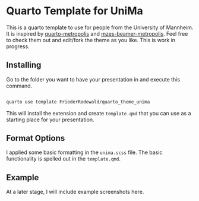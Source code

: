 # Quarto Template for UniMa

This is a quarto template to use for people from the University of Mannheim.
It is inspired by [quarto-metropolis](https://codeberg.org/pat-s/quarto-metropolis/src/branch/main) and [mzes-beamer-metropolis](https://github.com/denis-cohen/mzes-beamer-metropolis).
Feel free to check them out and edit/fork the theme as you like.
This is work in progress.

## Installing

Go to the folder you want to have your presentation in and execute this command.

```bash

quarto use template FriederRodewald/quarto_theme_unima

```

This will install the extension and create `template.qmd` that you can use as a starting place for your presentation.

## Format Options

I applied some basic formatting in the `unima.scss` file.
The basic functionality is spelled out in the `template.qmd`.

## Example

At a later stage, I will include example screenshots here.
